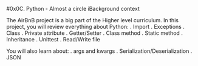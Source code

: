 #0x0C. Python - Almost a circle
iBackground context

The AirBnB project is a big part of the Higher level curriculum. 
In this project, you will review everything about Python:
. Import
. Exceptions
. Class
. Private attribute
. Getter/Setter
. Class method
. Static method
. Inheritance
. Unittest
. Read/Write file

You will also learn about:
. args and kwargs
. Serialization/Deserialization
. JSON
